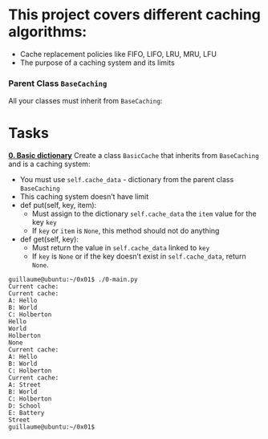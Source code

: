 # This project covers different caching algorithms:
- Cache replacement policies like FIFO, LIFO, LRU, MRU, LFU
- The  purpose of a caching system and its limits

### Parent Class `BaseCaching`
All your classes must inherit from `BaseCaching`:

# Tasks

**[0. Basic dictionary](./0-basic_cache.py)**
Create a class `BasicCache` that inherits from `BaseCaching` and is a caching system:
- You must use `self.cache_data` - dictionary from the parent class `BaseCaching`
- This caching system doesn’t have limit
- def put(self, key, item):
    - Must assign to the dictionary `self.cache_data` the `item` value for the key `key`
    - If `key` or `item` is `None`, this method should not do anything
- def get(self, key):
    - Must return the value in `self.cache_data` linked to `key`
    - If `key` is `None` or if the key doesn’t exist in `self.cache_data`, return `None`.

```
guillaume@ubuntu:~/0x01$ ./0-main.py
Current cache:
Current cache:
A: Hello
B: World
C: Holberton
Hello
World
Holberton
None
Current cache:
A: Hello
B: World
C: Holberton
Current cache:
A: Street
B: World
C: Holberton
D: School
E: Battery
Street
guillaume@ubuntu:~/0x01$ 
```